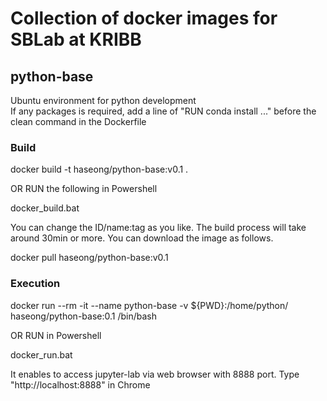 # Collection of docker images for SBLab at KRIBB

## python-base
Ubuntu environment for python development  
If any packages is required, add a line of "RUN conda install ..." before the clean command in the Dockerfile     

### Build 

 docker build -t haseong/python-base:v0.1 .    

OR RUN the following in Powershell

 docker_build.bat 

You can change the ID/name:tag as you like. The build process will take around 30min or more. You can download the image as follows.

 docker pull haseong/python-base:v0.1


### Execution

 docker run --rm -it --name python-base -v ${PWD}:/home/python/ haseong/python-base:0.1 /bin/bash    

OR RUN in Powershell

 docker_run.bat

It enables to access jupyter-lab via web browser with 8888 port. Type "http://localhost:8888" in Chrome





